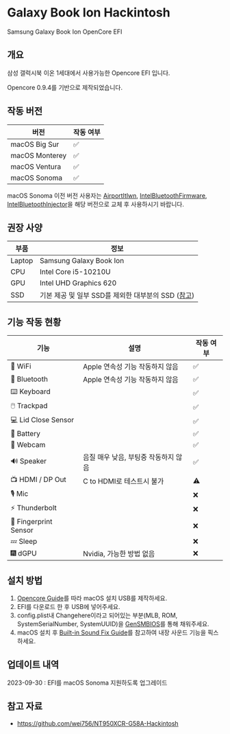 # Galaxy Book Ion Hackintosh
 Samsung Galaxy Book Ion OpenCore EFI

## 개요
삼성 갤럭시북 이온 1세대에서 사용가능한 Opencore EFI 입니다.

Opencore 0.9.4를 기반으로 제작되었습니다.

## 작동 버전
| 버전 | 작동 여부 |
|--------------------|-----|
| macOS Big Sur | ✅ |
| macOS Monterey | ✅ |
| macOS Ventura | ✅ |
| macOS Sonoma | ✅ |

macOS Sonoma 이전 버전 사용자는 [AirportItlwn](https://github.com/OpenIntelWireless/itlwm/releases/latest), [IntelBluetoothFirmware](https://github.com/OpenIntelWireless/IntelBluetoothFirmware/releases/latest), [IntelBluetoothInjector](https://github.com/OpenIntelWireless/IntelBluetoothFirmware/releases/latest)을 해당 버전으로 교체 후 사용하시기 바랍니다.

## 권장 사양
| 부품 | 정보 |
|---------------|----|
| Laptop        | Samsung Galaxy Book Ion |
| CPU           | Intel Core i5-10210U |
| GPU           | Intel UHD Graphics 620 |
| SSD           | 기본 제공 및 일부 SSD를 제외한 대부분의 SSD ([참고](https://dortania.github.io/Anti-Hackintosh-Buyers-Guide/Storage.html)) |

## 기능 작동 현황
| 기능 | 설명 | 작동 여부 |
|--------------------|-------------|---------------|
| 🛜 WiFi             | Apple 연속성 기능 작동하지 않음 | ✅ |
| 🔵 Bluetooth        | Apple 연속성 기능 작동하지 않음 | ✅ |
| ⌨️ Keyboard         | | ✅ |
| 🖱️ Trackpad         | | ✅ |
| 💻 Lid Close Sensor | | ✅ |
| 🔋 Battery          | | ✅ |
| 📸 Webcam           | | ✅ |
| 🔊 Speaker          | 음질 매우 낮음, 부팅중 작동하지 않음 | ✅ |
| 📺 HDMI / DP Out    | C to HDMI로 테스트시 불가 | ⚠️ |
| 🎙️ Mic              | | ❌ |
| ⚡ Thunderbolt       | | ❌ |
| 🧬 Fingerprint Sensor | | ❌ |
| 💤 Sleep            | | ❌ |
| 🎆 dGPU             | Nvidia, 가능한 방법 없음 | ❌ |

## 설치 방법
1. [Opencore Guide](https://dortania.github.io/OpenCore-Install-Guide/installer-guide/winblows-install.html)를 따라 macOS 설치 USB를 제작하세요.
2. EFI를 다운로드 한 후 USB에 넣어주세요.
3. config.plist내 Changehere이라고 되어있는 부분(MLB, ROM, SystemSerialNumber, SystemUUID)을 [GenSMBIOS](https://github.com/corpnewt/GenSMBIOS)를 통해 채워주세요.
4. macOS 설치 후 [Built-in Sound Fix Guide](./Audio%20patch)를 참고하여 내장 사운드 기능을 픽스하세요.

## 업데이트 내역
2023-09-30 : EFI를 macOS Sonoma 지원하도록 업그레이드

## 참고 자료
- https://github.com/wei756/NT950XCR-G58A-Hackintosh
